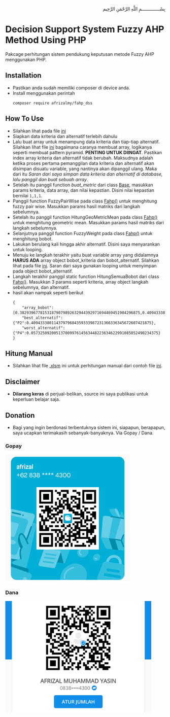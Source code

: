 <p align="right">
بِسْــــــــــــــمِ اللَّهِ الرَّحْمَنِ الرَّحِيم 
</p>

# Decision Support System Fuzzy AHP Method Using PHP

Pakcage perhitungan sistem pendukung keputusan metode Fuzzy AHP menggunakan PHP. 

## Installation

- Pastikan anda sudah memiliki composer di device anda.
- Install menggunakan perintah
    ```
    composer require afrizalmy/fahp_dss
    ```
## How To Use
- Silahkan lihat pada file [ini](index.php)
- Siapkan data kriteria dan alternatif terlebih dahulu
- Lalu buat array untuk menampung data kriteria dan tiap-tiap alternatif. Silahkan lihat file [ini](percobaan.php) bagaimana caranya membuat array, logikanya seperti membuat pattern pyramid.
<b>PENTING UNTUK DIINGAT</b>.
Pastikan index array kriteria dan alternatif tidak berubah. Maksudnya adalah ketika proses pertama pemanggilan data kriteria dan alternatif akan disimpan disuatu variable, yang nantinya akan dipanggil ulang. Maka dari itu <i>Saran dari saya simpan data kriteria dan alternatif di database, lalu panggil dan buat sebuah array</i>.
- Setelah itu panggil function <i>buat_metric</i> dari class [Base](src/Base.php#L40), masukkan params kriteria, data array, dan nilai kepastian. Disini nilai kepastian bernilai ```1,1,1```.
- Panggil function FuzzyPairWise pada class [Fahp()](src/Fahp.php) untuk menghitung fuzzy pair wise. Masukkan params hasil matriks dari langkah sebelumnya.
- Setelah itu panggil function HitungGeoMetricMean pada class [Fahp()](src/Fahp.php) untuk menghitung geometric mean. Masukkan params hasil matriks dari langkah sebelumnya.
- Selanjutnya panggil function FuzzyWeight pada class [Fahp()](src/Fahp.php) untuk menghitung bobot.
- Lakukan berulang kali hingga akhir alternatif. Disini saya menyarankan untuk looping.
- Menuju ke langkah terakhir yaitu buat variable array yang didalamnya <b>HARUS ADA</b> array object bobot_kriteria dan bobot_alternatif. Silahkan lihat pada file [ini](index.php#L159). Saran dari saya gunakan looping untuk menyimpan pada object bobot_alternatif. 
- Langkah terakhir panggil static function HitungSemuaBobot dari class [Fahp()](src/Fahp.php). Masukkan 3 params seperti kriteria, array object langkah sebelumnya, dan alternatif.
- hasil akan nampak seperti berikut
    ```
    {
        "array_bobot":[0.38293967781531879079892632944392971694469451904296875,0.40943338011437979684359333987231366336345672607421875,0.07401766522882970156249626825228915549814701080322265625,0.05732509200513700997614563448223634622991085052490234375,0.076284184836334645307687196691404096782207489013671875],
        "best_alternatif":{"P2":0.40943338011437979684359333987231366336345672607421875},
        "worst_alternatif":{"P4":0.05732509200513700997614563448223634622991085052490234375}
    }
    ```
## Hitung Manual
- Silahkan lihat file [.xlsm](manual.xlsm) ini untuk perhitungan manual dari contoh file [ini](index.php).

## Disclaimer

* <b>Dilarang keras</b> di perjual-belikan, source ini saya publikasi untuk keperluan belajar saja.

## Donation

* Bagi yang ingin berdonasi terbentuknya sistem ini, siapapun, berapapun, saya ucapkan terimakasih sebanyak-banyaknya. Via Gopay / Dana.

### Gopay<br>
<img src="img/gpy.png" height="400"> <br>

### Dana<br>
<img src="img/dana.png" height="350">